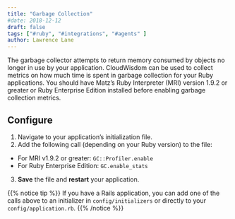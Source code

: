 ```yaml
---
title: "Garbage Collection"
#date: 2018-12-12
draft: false
tags: ["#ruby", "#integrations", "#agents" ]
author: Lawrence Lane
---
```


 The garbage collector attempts to return memory consumed by objects no longer in use by your application. CloudWisdom can be used to collect metrics on how much time is spent in garbage collection for your Ruby applications. You should have Matz’s Ruby Interpreter (MRI) version 1.9.2 or greater or Ruby Enterprise Edition installed before enabling garbage collection metrics.

## Configure
1. Navigate to your application’s initialization file.
2. Add the following call (depending on your Ruby version) to the file:
  - For MRI v1.9.2 or greater: ```GC::Profiler.enable```
  - For Ruby Enterprise Edition: ```GC.enable_stats```
3. **Save** the file and **restart** your application.

{{% notice tip %}}
If you have a Rails application, you can add one of the calls above to an initializer in `config/initializers` or directly to your `config/application.rb`.
{{% /notice %}}
